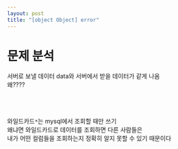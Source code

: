 ```yaml
---
layout: post
title: "[object Object] error"
---
```


# 문제 분석
서버로 보낼 데이터 data와 서버에서 받을 데이터가 같게 나옴  
왜????  


<br> <br> <br>
와일드카드`*`는 mysql에서 조회할 때만 쓰기  
왜냐면 와일드카드로 데이터를 조회하면 다른 사람들은  
내가 어떤 컬럼들을 조회하는지 정확히 알지 못할 수 있기 때문이다
